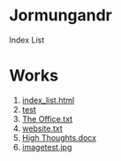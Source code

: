 # Jormungandr
<!DOCTYPE html>
<html>
	<head>
		Index List 
	</head>
	<body>
	<nav>
	<a href = ~></a>
	</nav>
	<h1> Works</h1>
	<ol>
	<li><a href = "https://coxwr.github.io/Jormungandr/index_list.html">index_list.html</a></li>
	<li><a href = "https://coxwr.github.io/Jormungandr//test">test</a></li>
	<li><a href = "https://coxwr.github.io/Jormungandr//The_Office.txt">The Office.txt</a></li>
	<li><a href = "https://coxwr.github.io/Jormungandr//website.txt">website.txt</a></li>
	<li><a href = "https://coxwr.github.io/Jormungandr//High_Thoughts.docx">High Thoughts.docx</a></li>
	<!--I can feel the blood flowing through my foot-veins again
	Chucky cheese?? Gosh I'm so tired of Chucky Cheese.-->
	<li><a href = "https://coxwr.github.io/Jormungandr//imagetest.jpg">imagetest.jpg</a></li>
	</ol>


</body>
	<!-- Does it make me a sociopath or a psychopath or some other deviant if I can't remember a time where I was actually sick enough to stay home from school or work, I always am feigning illness so as to not have to do those things? I think thats not normal-->
</html>
